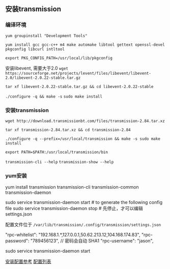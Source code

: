 ## 安装transmission

### 编译环境
`yum groupinstall "Development Tools"`

`yum install gcc gcc-c++ m4 make automake libtool gettext openssl-devel pkgconfig libcurl intltool`

`export PKG_CONFIG_PATH=/usr/local/lib/pkgconfig`


安装libevent, 需要大于2.0
`wget https://sourceforge.net/projects/levent/files/libevent/libevent-2.0/libevent-2.0.22-stable.tar.gz`

`tar xf libevent-2.0.22-stable.tar.gz && cd libevent-2.0.22-stable`

`./configure -q && make -s`
`sudo make install`

### 安装transmission

`wget http://download.transmissionbt.com/files/transmission-2.84.tar.xz`

`tar xf transmission-2.84.tar.xz && cd transmission-2.84`

`./configure -q --prefix=/usr/local/transmission && make -s
sudo make install`

`export PATH=$PATH:/usr/local/transmission/bin`

`transmission-cli --help`
`transmission-show --help`



### yum安装

yum install transmission transmission-cli transmission-common transmission-daemon

sudo service transmission-daemon start # to generate the following config file
sudo service transmission-daemon stop # 先停止，才可以编辑settings.json

配置文件位于 `/var/lib/transmission/.config/transmission/settings.json`

"rpc-whitelist": "192.168.1.*,127.0.0.1,50.62.213.12,104.168.174.83",
"rpc-password": "789456123", // 密码会自动 SHA1 
"rpc-username": "jason",

sudo service transmission-daemon start

[安装配置参考](https://help.ubuntu.com/community/TransmissionHowTo#Configure)
[配置列表](https://trac.transmissionbt.com/wiki/EditConfigFiles)
